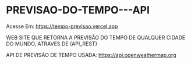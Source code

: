 # PREVISAO-DO-TEMPO---API

Acesse Em: https://tempo-previsao.vercel.app

WEB SITE QUE RETORNA A PREVISÃO DO TEMPO DE QUALQUER CIDADE DO MUNDO, ATRAVES DE (API_REST)

API DE PREVISÃO DE TEMPO USADA: https://api.openweathermap.org
